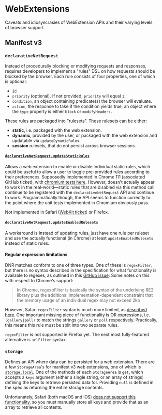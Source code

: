 # WebExtensions

Caveats and idiosyncrasies of WebExtension APIs and their varying levels of browser support.

## Manifest v3

### `declarativeNetRequest`

Instead of procedurally blocking or modifying requests and responses, requires developers to implement a "rules" DSL on how requests should be blocked by the browser.
Each rule consists of four properties, one of which is optional:

- `id`
- `priority` (optional). If not provided, `priority` will equal `1`.
- `condition`, an object containing predicate(s) the browser will evaluate.
- `action`, the response to take if the condition yields true, an object where the `type` property is either `block` or `modifyHeaders`.

These rules are packaged into "rulesets".
These rulesets can be either:

- **static**, i.e. packaged with the web extension.
- **dynamic**, provided by the user, or packaged with the web extension and updatable via `updateDynamicRules`.
- **session** rulesets, that do not persist across browser sessions.

#### [`declarativeNetRequest.updateStaticRules`][1]

Allows a web extension to enable or disable individual static rules, which could be useful to allow a user to toggle <span data-nospell>pre-provided</span> rules according to their preferences.
Supposedly implemented in Chrome 111 (associated GitHub ticket), with [chromium tests here][2].
However, doesn't actually appear to work in the real-world—static rules that are disabled via this method call continue to be registered with the `declarativeNetRequest` API and continue to work.
Programmatically though, the API seems to function correctly to the point where the unit tests implemented in Chromium obviously pass.

Not implemented in Safari ([WebKit ticket][3]) or Firefox.

#### `declarativeNetRequest.updateEnabledRulesets`

A workaround is instead of updating rules, just have one rule per ruleset and use the actually functional (in Chrome) at least `updateEnabledRulesets` instead of static rules.

#### Regular expression limitations

DNR matches conform to one of three types. One of these is `regexFilter`, but there is no syntax described in the specification for what functionality is available to regexes, as outlined in this [GitHub issue][4]:
Some notes on this with respect to Chrome's support:

> In Chrome, regexpFilter is basically the syntax of the underlying RE2 library plus the additional implementation-dependent constraint that the memory usage of an individual regex may not exceed <span data-nospell>2kb</span>

However, Safari `regexFilter` syntax is much more limited, as [described here][5].
One important missing piece of functionality is OR expressions, i.e. `(gallery|poll)` to match the strings `gallery` or `poll` respectively.
Practically, this means this rule must be split into two separate rules.

`regexFilter` is not supported in Firefox yet.
The next most fully-featured alternative is `urlFilter` syntax.

### `storage`

Defines an API where data can be persisted for a web extension.
There are a few `StorageArea`'s for manifest v3 web extensions, one of which is [`storage.local`][6].
One of the methods of each `StorageArea` is `get`, which accepts a `keys` argument (either a single string, or an array of strings) defining the keys to retrieve persisted data for.
Providing `null` is defined in the spec as returning the entire storage contents.

Unfortunately, Safari (both macOS and iOS) [does not support this functionality][7], so you must manually store all keys and provide that as an array to retrieve all contents.

[1]: https://developer.chrome.com/docs/extensions/reference/api/declarativeNetRequest#method-updateStaticRules
[2]: https://chromium.googlesource.com/chromium/src/+/86cf9e194ae801b3bfde08c253a7a12dae6b0cb7/chrome/test/data/extensions/api_test/declarative_net_request/update_static_rules/background.js
[3]: https://bugs.webkit.org/show_bug.cgi?id=261039
[4]: https://github.com/w3c/webextensions/issues/344
[5]: https://developer.apple.com/documentation/safariservices/creating_a_content_blocker#3030754
[6]: https://developer.mozilla.org/en-US/docs/Mozilla/Add-ons/WebExtensions/API/storage/local
[7]: https://developer.mozilla.org/en-US/docs/Mozilla/Add-ons/WebExtensions/API/storage/StorageArea/get#browser_compatibility
